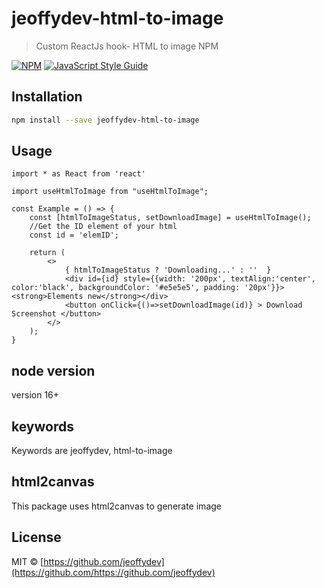 # jeoffydev-html-to-image

> Custom  ReactJs hook- HTML to image NPM

[![NPM](https://img.shields.io/npm/v/html-to-image.svg)](https://www.npmjs.com/package/html-to-image) [![JavaScript Style Guide](https://img.shields.io/badge/code_style-standard-brightgreen.svg)](https://standardjs.com)

## Installation

```bash
npm install --save jeoffydev-html-to-image
```

## Usage

```tsx
import * as React from 'react'

import useHtmlToImage from "useHtmlToImage";

const Example = () => {
    const [htmlToImageStatus, setDownloadImage] = useHtmlToImage();
    //Get the ID element of your html
    const id = 'elemID';
    
    return (
        <>
            { htmlToImageStatus ? 'Downloading...' : ''  }
            <div id={id} style={{width: '200px', textAlign:'center', color:'black', backgroundColor: '#e5e5e5', padding: '20px'}}><strong>Elements new</strong></div>
            <button onClick={()=>setDownloadImage(id)} > Download Screenshot </button>
        </>
    );
}
```
## node version

version 16+

## keywords

Keywords are jeoffydev, html-to-image

## html2canvas

This package uses html2canvas to generate image

## License

MIT © [https://github.com/jeoffydev](https://github.com/https://github.com/jeoffydev)
 